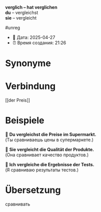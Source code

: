 **verglich – hat verglichen**  
**du** – vergleichst  
**sie** – vergleicht

#unreg
- 📍 Дата: 2025-04-27
- ⏰ Время создания: 21:26
# Synonyme

# Verbindung 
[[der Preis]] 
# Beispiele
🔹 **Du vergleichst die Preise im Supermarkt.**  
(Ты сравниваешь цены в супермаркете.)

🔹 **Sie vergleicht die Qualität der Produkte.**  
(Она сравнивает качество продуктов.)

🔹 **Ich vergleiche die Ergebnisse der Tests.**  
(Я сравниваю результаты тестов.)
# Übersetzung
сравнивать